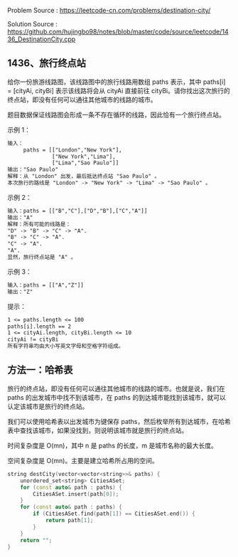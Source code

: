 <!--
 * @Author : Hu Jingbo
 * @Date   : 2021-10-01
-->

Problem Source : <https://leetcode-cn.com/problems/destination-city/>

Solution Source : <https://github.com/hujingbo98/notes/blob/master/code/source/leetcode/1436_DestinationCity.cpp>

## 1436、旅行终点站

给你一份旅游线路图，该线路图中的旅行线路用数组 paths 表示，其中 paths[i] = [cityAi, cityBi] 表示该线路将会从 cityAi 直接前往 cityBi。请你找出这次旅行的终点站，即没有任何可以通往其他城市的线路的城市。

题目数据保证线路图会形成一条不存在循环的线路，因此恰有一个旅行终点站。

示例 1：

```txt
输入：
     paths = [["London","New York"],
              ["New York","Lima"],
              ["Lima","Sao Paulo"]]
输出："Sao Paulo" 
解释：从 "London" 出发，最后抵达终点站 "Sao Paulo" 。
本次旅行的路线是 "London" -> "New York" -> "Lima" -> "Sao Paulo" 。
```

示例 2：

```txt
输入：paths = [["B","C"],["D","B"],["C","A"]]
输出："A"
解释：所有可能的线路是：
"D" -> "B" -> "C" -> "A". 
"B" -> "C" -> "A". 
"C" -> "A". 
"A". 
显然，旅行终点站是 "A" 。
```

示例 3：

```txt
输入：paths = [["A","Z"]]
输出："Z"
```

提示：

```txt
1 <= paths.length <= 100
paths[i].length == 2
1 <= cityAi.length, cityBi.length <= 10
cityAi != cityBi
所有字符串均由大小写英文字母和空格字符组成。
```

## 方法一：哈希表

旅行的终点站，即没有任何可以通往其他城市的线路的城市。也就是说，我们在 paths 的出发城市中找不到该城市，在 paths 的到达城市能找到该城市，就可以认定该城市是旅行的终点站。

我们可以使用哈希表以出发城市为键保存 paths，然后枚举所有到达城市，在哈希表中查找该城市，如果没找到，则说明该城市就是旅行的终点站。

时间复杂度是 O(mn)，其中 n 是 paths 的长度，m 是城市名称的最大长度。

空间复杂度是 O(mn)。主要是建立哈希所占用的空间。

```c++
string destCity(vector<vector<string>>& paths) {
    unordered_set<string> CitiesASet;
    for (const auto& path : paths) {
        CitiesASet.insert(path[0]);
    }
    for (const auto& path : paths) {
        if (CitiesASet.find(path[1]) == CitiesASet.end()) {
            return path[1];
        }
    }
    return "";
}
```
